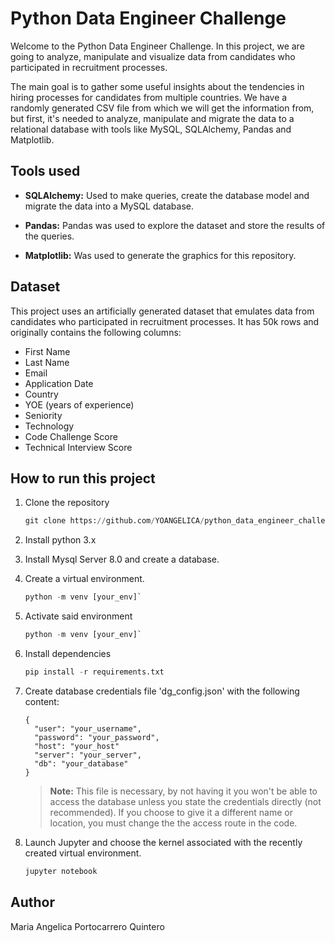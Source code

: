 # Python Data Engineer Challenge
Welcome to the Python Data Engineer Challenge. In this project, we are going to analyze, manipulate and visualize data from candidates who participated in recruitment processes.

The main goal is to gather some useful insights about the tendencies in hiring processes for candidates from multiple countries. We have a randomly generated CSV file from which we will get the information from, but first, it's needed to analyze, manipulate and migrate the data to a relational database with tools like MySQL, SQLAlchemy, Pandas and Matplotlib.

## Tools used

- **SQLAlchemy:** Used to make queries, create the database model and migrate the data into a MySQL database.

- **Pandas:** Pandas was used to explore the dataset and store the results of the queries.

- **Matplotlib:** Was used to generate the graphics for this repository.

## Dataset

This project uses an artificially generated dataset that emulates data from candidates who participated in recruitment processes.
It has 50k rows and originally contains the following columns:

- First Name
- Last Name
- Email
- Application Date
- Country
- YOE (years of experience)
- Seniority
- Technology
- Code Challenge Score
- Technical Interview Score

## How to run this project

1. Clone the repository

    ```python
    git clone https://github.com/YOANGELICA/python_data_engineer_challenge
    ```

2. Install python 3.x

3. Install Mysql Server 8.0 and create a database.

4. Create a virtual environment.
   
    ```python
    python -m venv [your_env]`
    ```
6. Activate said environment

    ```python
    python -m venv [your_env]`
    ```
7. Install dependencies

    ```python
    pip install -r requirements.txt
    ```
    
8. Create database credentials file 'dg_config.json' with the following content:
      ```
      {
        "user": "your_username",
        "password": "your_password",
        "host": "your_host"
        "server": "your_server",
        "db": "your_database"
      }
      ```

    > **Note:** This file is necessary, by not having it you won't be able to access the database unless you state the credentials directly (not recommended). If you choose to give it a different name or location, you must change the the access route in the code.
    > 

9. Launch Jupyter and choose the kernel associated with the recently created virtual environment.

    ```python
    jupyter notebook
    ```
 
## Author
Maria Angelica Portocarrero Quintero
